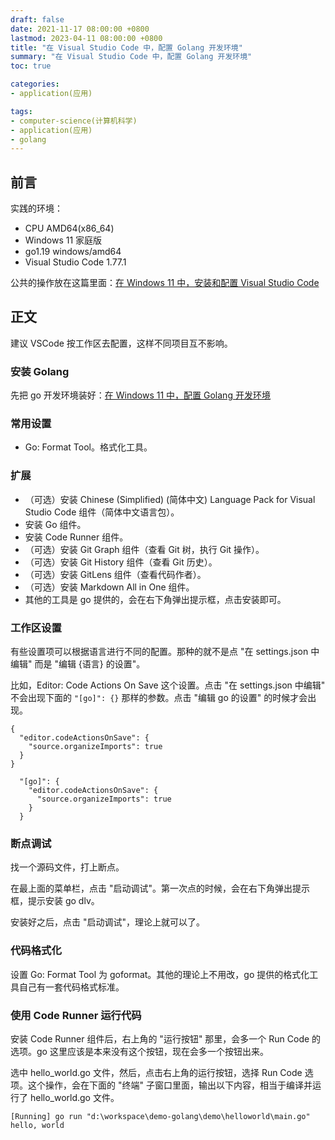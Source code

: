 ```yaml
---
draft: false
date: 2021-11-17 08:00:00 +0800
lastmod: 2023-04-11 08:00:00 +0800
title: "在 Visual Studio Code 中，配置 Golang 开发环境"
summary: "在 Visual Studio Code 中，配置 Golang 开发环境"
toc: true

categories:
- application(应用)

tags:
- computer-science(计算机科学)
- application(应用)
- golang
---
```

## 前言

实践的环境：

- CPU AMD64(x86_64)
- Windows 11 家庭版
- go1.19 windows/amd64
- Visual Studio Code 1.77.1

公共的操作放在这篇里面：[在 Windows 11 中，安装和配置 Visual Studio Code](/计算机/application/visual-studio-code/windows)

## 正文

建议 VSCode 按工作区去配置，这样不同项目互不影响。

### 安装 Golang

先把 go 开发环境装好：[在 Windows 11 中，配置 Golang 开发环境](/计算机/programming-language/golang/windows)

### 常用设置

- Go: Format Tool。格式化工具。

### 扩展

- （可选）安装 Chinese (Simplified) (简体中文) Language Pack for Visual Studio Code 组件（简体中文语言包）。
- 安装 Go 组件。
- 安装 Code Runner 组件。
- （可选）安装 Git Graph 组件（查看 Git 树，执行 Git 操作）。
- （可选）安装 Git History 组件（查看 Git 历史）。
- （可选）安装 GitLens 组件（查看代码作者）。
- （可选）安装 Markdown All in One 组件。
- 其他的工具是 go 提供的，会在右下角弹出提示框，点击安装即可。

### 工作区设置

有些设置项可以根据语言进行不同的配置。那种的就不是点 "在 settings.json 中编辑" 而是 "编辑 {语言} 的设置"。

比如，Editor: Code Actions On Save 这个设置。点击 "在 settings.json 中编辑" 不会出现下面的 `"[go]": {}` 那样的参数。点击 "编辑 go 的设置" 的时候才会出现。

```
{
  "editor.codeActionsOnSave": {
    "source.organizeImports": true
  }
}
```

```
  "[go]": {
    "editor.codeActionsOnSave": {
      "source.organizeImports": true
    }
  }
```

### 断点调试

找一个源码文件，打上断点。

在最上面的菜单栏，点击 "启动调试"。第一次点的时候，会在右下角弹出提示框，提示安装 go dlv。

安装好之后，点击 "启动调试"，理论上就可以了。

### 代码格式化

设置 Go: Format Tool 为 goformat。其他的理论上不用改，go 提供的格式化工具自己有一套代码格式标准。

### 使用 Code Runner 运行代码

安装 Code Runner 组件后，右上角的 "运行按钮" 那里，会多一个 Run Code 的选项。go 这里应该是本来没有这个按钮，现在会多一个按钮出来。

选中 hello_world.go 文件，然后，点击右上角的运行按钮，选择 Run Code 选项。这个操作，会在下面的 "终端" 子窗口里面，输出以下内容，相当于编译并运行了 hello_world.go 文件。

```
[Running] go run "d:\workspace\demo-golang\demo\helloworld\main.go"
hello, world
```
